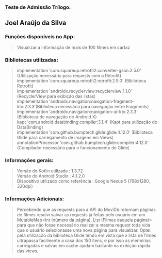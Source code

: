 ### Teste de Admissão Trílogo.

## Joel Araújo da Silva

### Funções disponíveis no App:

> Visualizar a informação de mais de 100 filmes em cartaz <br />

### Bibliotecas utilizadas:

> implementation 'com.squareup.retrofit2:converter-gson:2.5.0' (Utilização necessária para requests com o Retrofit) <br />
> implementation 'com.squareup.retrofit2:retrofit:2.5.0' (Biblioteca Retrofit) <br />
> implementation 'androidx.recyclerview:recyclerview:1.1.0' (RecyclerView para exibição das listas) <br />
> implementation 'androidx.navigation:navigation-fragment-ktx:2.3.3'(Biblioteca necessária para navegação entre Fragments) <br />
> implementation 'androidx.navigation:navigation-ui-ktx:2.3.3' (Biblioteca de navegação do Android X) <br />
> kapt 'com.android.databinding:compiler:3.1.4' (Kapt para utilização do DataBinding) <br />
> implementation 'com.github.bumptech.glide:glide:4.12.0' (Biblioteca Glide para carregamento de imagens em Views) <br />
> annotationProcessor 'com.github.bumptech.glide:compiler:4.12.0' (Compilador necessário para o funcionamento do Glide) <br />


### Informações gerais:

> Versão do Kotlin utilizada : 1.3.72 <br />
> Versão do Android Studio : 4.1.2.0 <br />
> Dispositivo utilizado como referência : Google Nexus 5 (768x1280, 320dpi) <br />

### Informações Adicionais:

> Percebendo que as requests para a API do MoviDb retornam páginas de filmes resolvi salvar as requests já feitas pelo usuário em um MutableMap<Int (número da página), List<Movie> (Filmes daquela página)> para que não fosse necessário realizar a mesma request toda vida que o usuário selecionasse uma nova página para visualizar.
> Optei pela utilização da biblioteca Glide tendo em vista que a lista de filmes ultrapassa facilmente a casa dos 150 itens, e por isso as memórias carregadas e salvas em cache ajudam bastante na exibição rápida das views.


